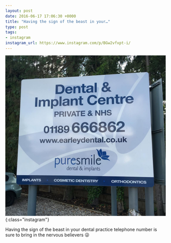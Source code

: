 ```yaml
---
layout: post
date: 2016-06-17 17:06:30 +0000
title: "Having the sign of the beast in your…"
type: post
tags:
- instagram
instagram_url: https://www.instagram.com/p/BGw2vfxpt-i/
---
```


![Instagram - BGw2vfxpt-i](/img/BGw2vfxpt-i.jpg){:class="instagram"}

Having the sign of the beast in your dental practice telephone number is sure to bring in the nervous believers 😜
